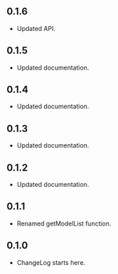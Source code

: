 ## 0.1.6

* Updated API.

## 0.1.5

* Updated documentation.

## 0.1.4

* Updated documentation.

## 0.1.3

* Updated documentation.

## 0.1.2

* Updated documentation.

## 0.1.1

* Renamed getModelList function.

## 0.1.0

* ChangeLog starts here.
